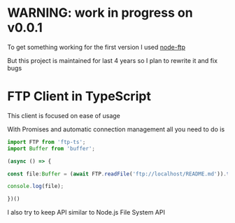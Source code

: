 # WARNING: work in progress on v0.0.1

To get something working for the first version I used [node-ftp](https://github.com/mscdex/node-ftp) 

But this project is maintained for last 4 years so I plan to rewrite it and fix bugs

# FTP Client in TypeScript

This client is focused on ease of usage 
 
With Promises and automatic connection management all you need to do is

```TypeScript
import FTP from 'ftp-ts';
import Buffer from 'buffer';

(async () => {

const file:Buffer = (await FTP.readFile('ftp://localhost/README.md')).toString('utf8');

console.log(file);

})()
```

I also try to keep API similar to Node.js File System API
